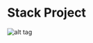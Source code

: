# Stack Project

![alt tag](https://www.lucidchart.com/publicSegments/view/a0a7128a-93c8-4a93-b3eb-0124cf4eea4a/image.png)

